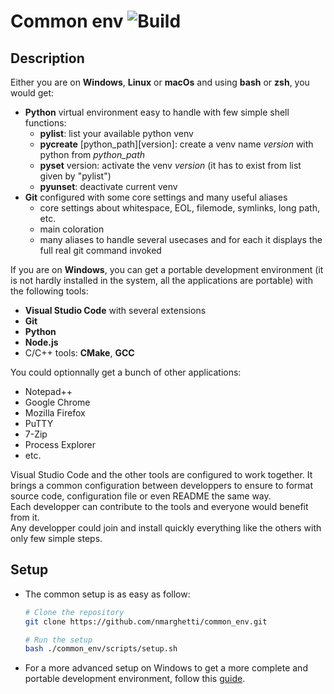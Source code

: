 # Common env ![Build](https://github.com/nmarghetti/common_env/workflows/Build/badge.svg)

## Description

Either you are on **Windows**, **Linux** or **macOs** and using **bash** or **zsh**, you would get:

- **Python** virtual environment easy to handle with few simple shell functions:
  - **pylist**: list your available python venv
  - **pycreate** [python_path][version]: create a venv name _version_ with python from _python_path_
  - **pyset** version: activate the venv _version_ (it has to exist from list given by "pylist")
  - **pyunset**: deactivate current venv
- **Git** configured with some core settings and many useful aliases
  - core settings about whitespace, EOL, filemode, symlinks, long path, etc.
  - main coloration
  - many aliases to handle several usecases and for each it displays the full real git command invoked

If you are on **Windows**, you can get a portable development environment (it is not hardly installed in the system, all the applications are portable) with the following tools:

- **Visual Studio Code** with several extensions
- **Git**
- **Python**
- **Node.js**
- C/C++ tools: **CMake**, **GCC**

You could optionnally get a bunch of other applications:

- Notepad++
- Google Chrome
- Mozilla Firefox
- PuTTY
- 7-Zip
- Process Explorer
- etc.

Visual Studio Code and the other tools are configured to work together. It brings a common configuration between developpers to ensure to format source code, configuration file or even README the same way.\
Each developper can contribute to the tools and everyone would benefit from it.\
Any developper could join and install quickly everything like the others with only few simple steps.

## Setup

- The common setup is as easy as follow:

  ```bash
  # Clone the repository
  git clone https://github.com/nmarghetti/common_env.git

  # Run the setup
  bash ./common_env/scripts/setup.sh
  ```

- For a more advanced setup on Windows to get a more complete and portable development environment, follow this [guide](readme/README_setup.md).
